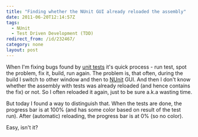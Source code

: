 ```yaml
---
title: "Finding whether the NUnit GUI already reloaded the assembly"
date: 2011-06-20T12:14:57Z
tags:
  - NUnit
  - Test Driven Development (TDD)
redirect_from: /id/232467/
category: none
layout: post
---
```

When I'm fixing bugs found by [unit tests][1] it's quick process - run test, spot the problem, fix it, build, run again. The problem is, that often, during the build I switch to other window and then to [NUnit][2] GUI. And then I don't know whether the assembly with tests was already reloaded (and hence contains the fix) or not. So I often reloaded it again, just to be sure a.k.a wasting time.

But today I found a way to distinguish that. When the tests are done, the progress bar is at 100% (and has some color based on result of the test run). After (automatic) reloading, the progress bar is at 0% (so no color).

Easy, isn't it?

[1]: http://en.wikipedia.org/wiki/Unit_testing
[2]: http://www.nunit.org/